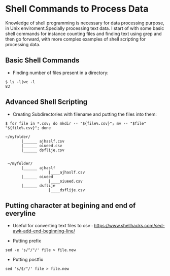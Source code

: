 # Shell Commands to Process Data

Knowledge of shell programming is necessary for data processing purpose, in Unix enviroment.Specially processing text data.
I start of with some basic shell commands for instance counting files and finding text using grep and then go forward, with more complex examples of shell scripting for processing data.

## Basic Shell Commands  

* Finding number of files present in a directory:

```
$ ls -l|wc -l
83
```

## Advanced Shell Scripting  

* Creating Subdirectories with filename and putting the files into them:  

```
$ for file in *.csv; do mkdir -- "${file%.csv}"; mv -- "$file" "${file%.csv}"; done  

~/myfolder/
       |______ ajhaslf.csv
       |______ oiueed.csv
       |______ dsflije.csv  
       
       
 ~/myfolder/
       |______ ajhaslf
                   |____ajhaslf.csv
       |______ oiueed
                   |____oiueed.csv
       |______ dsflije
                   |____dsflije.csv

```
## Putting character at begining and end of everyline

* Useful for converting text files to csv : https://www.shellhacks.com/sed-awk-add-end-beginning-line/

* Putting prefix
```
sed -e 's/^/"/' file > file.new
```

* Putting postfix
```
sed 's/$/"/' file > file.new
```
